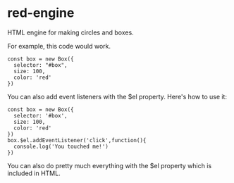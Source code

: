 # red-engine
HTML engine for making circles and boxes.

For example, this code would work.
```
const box = new Box({
  selector: "#box",
  size: 100,
  color: 'red'
})
```

You can also add event listeners with the $el property.
Here's how to use it:
```
const box = new Box({
  selector: '#box',
  size: 100,
  color: 'red'
})
box.$el.addEventListener('click',function(){
  console.log('You touched me!')
})
```
You can also do pretty much everything with the $el property which is included in HTML.
